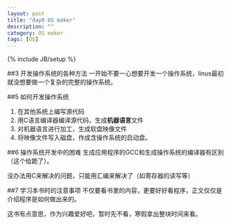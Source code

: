```yaml
---
layout: post
title: "day0 OS maker"
description: ""
category: OS maker
tags: [OS]
---
```

{% include JB/setup %}

##3 开发操作系统的各种方法
一开始不要一心想要开发一个操作系统，linus最初就没想要做一个复杂的完整的操作系统。

##5 如何开发操作系统
1. 在其他系统上编写源代码
2. 用C语言编译器编译源代码，生成**机器语言**文件
3. 对机器语言进行加工，生成软盘映像文件
4. 将映像文件写入磁盘，作成含操作系统的启动盘。

##6 操作系统开发中的困难
生成应用程序的GCC和生成操作系统的编译器有区别（这个给跪了）。

没办法用C来解决的问题，只能用汇编来解决了（如寄存器的读写等）

##7 学习本书时的注意事项
不仅要看书里的内容，更要好好看程序，正文仅仅是介绍程序是如何做出来的。

这书有点意思，作为兴趣爱好吧，暂时先不看，寒假拿出整块时间来看。